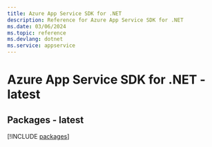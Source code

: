 ```yaml
---
title: Azure App Service SDK for .NET
description: Reference for Azure App Service SDK for .NET
ms.date: 03/06/2024
ms.topic: reference
ms.devlang: dotnet
ms.service: appservice
---
```

# Azure App Service SDK for .NET - latest
## Packages - latest
[!INCLUDE [packages](app-service-index.md)]
